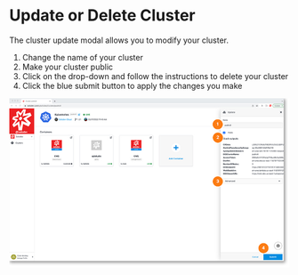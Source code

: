 # Update or Delete Cluster

The cluster update modal allows you to modify your cluster.

1. Change the name of your cluster
2. Make your cluster public
3. Click on the drop-down and follow the instructions to delete your cluster
4. Click the blue submit button to apply the changes you make

<a href="../../../images/infra-cluster-update-lg.jpg" target="_blank"><img src="../../../images/infra-cluster-update.jpg" style="margin: auto; display: block"></a>
